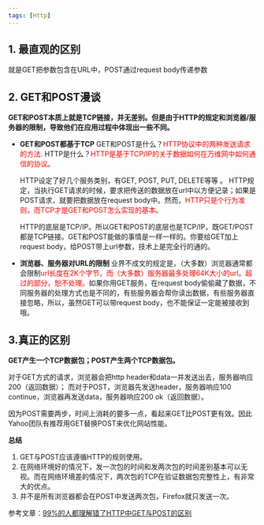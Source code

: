 ```yaml
---
tags: [Http]
---
```


**1. 最直观的区别**
-------------

就是GET把参数包含在URL中，POST通过request body传递参数

 

**2. GET和POST漫谈**
-----------------

**GET和POST本质上就是TCP链接，并无差别。但是由于HTTP的规定和浏览器/服务器的限制，导致他们在应用过程中体现出一些不同。**

 - **GET和POST都基于TCP**
 GET和POST是什么？<font color=red>HTTP协议中的两种发送请求的方法.</font>
 HTTP是什么？<font color=red>HTTP是基于TCP/IP的关于数据如何在万维网中如何通信的协议。</font>

	HTTP设定了好几个服务类别，有GET, POST, PUT, DELETE等等 。 HTTP规定，当执行GET请求的时候，要求把传送的数据放在url中以方便记录；如果是POST请求，就要把数据放在request body中。然而，<font color=red>HTTP只是个行为准则，而TCP才是GET和POST怎么实现的基本。</font>

	HTTP的底层是TCP/IP。所以GET和POST的底层也是TCP/IP，既GET/POST都是TCP链接。GET和POST能做的事情是一样一样的。你要给GET加上request body，给POST带上url参数，技术上是完全行的通的。

 - **浏览器、服务器对URL的限制**
业界不成文的规定是，（大多数）浏览器通常都会限制<font color=red>url长度在2K个字节，而（大多数）服务器最多处理64K大小的url。超过的部分，恕不处理。</font>如果你用GET服务，在request body偷偷藏了数据，不同服务器的处理方式也是不同的，有些服务器会帮你读出数据，有些服务器直接忽略，所以，虽然GET可以带request body，也不能保证一定能被接收到哦。

**3.真正的区别**
-----------------
**GET产生一个TCP数据包；POST产生两个TCP数据包。**

对于GET方式的请求，浏览器会把http header和data一并发送出去，服务器响应200（返回数据）；
而对于POST，浏览器先发送header，服务器响应100 continue，浏览器再发送data，服务器响应200 ok（返回数据）。

因为POST需要两步，时间上消耗的要多一点，看起来GET比POST更有效。因此Yahoo团队有推荐用GET替换POST来优化网站性能。

 **总结**
 1.  GET与POST应该遵循HTTP的规则使用。
 2. 在网络环境好的情况下，发一次包的时间和发两次包的时间差别基本可以无视。而在网络环境差的情况下，两次包的TCP在验证数据包完整性上，有非常大的优点。
 3. 并不是所有浏览器都会在POST中发送两次包，Firefox就只发送一次。

参考文章：[99%的人都理解错了HTTP中GET与POST的区别 ](https://mp.weixin.qq.com/s?timestamp=1513736906&src=3&ver=1&signature=sXD3UZBnA6Gg05Ksax9*BTdiFvnBc*Pug6yuiPZR0GLB39LLjFAGjMhCgznla*IiRpdEQjmrzLNKIUQ*c*3Ve1OosWe*1hUF1xVWYxEsXxQSzeWXAWXnZCuepLUCJQsIbYR3z1SqOiN0FWCZz8AxoHcAUxfaLB8*v6-bH18q820=)
